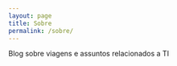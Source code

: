 ```yaml
---
layout: page
title: Sobre
permalink: /sobre/
---
```


Blog sobre viagens e assuntos relacionados a TI